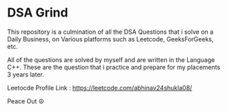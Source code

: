 # DSA Grind

This repository is a culmination of all the DSA Questions that i solve on a Daily Business, on Various platforms such as Leetcode, GeeksForGeeks, etc.

All of the questions are solved by myself and are written in the Language C++. These are the question that i practice and prepare for my placements 3 years later.

Leetocde Profile Link : https://leetcode.com/abhinav24shukla08/

Peace Out ☮️
